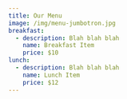 ```yaml
---
title: Our Menu
image: /img/menu-jumbotron.jpg
breakfast:
  - description: Blah blah blah
    name: Breakfast Item
    price: $10
lunch:
  - description: Blah blah blah
    name: Lunch Item
    price: $12
---
```

